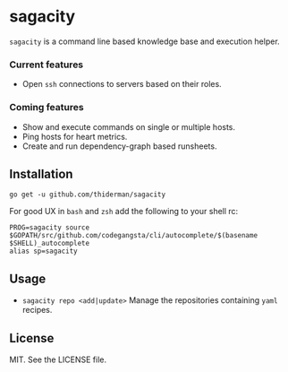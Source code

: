 # sagacity

`sagacity` is a command line based knowledge base and execution helper.

### Current features
* Open `ssh` connections to servers based on their roles.

### Coming features
* Show and execute commands on single or multiple hosts.
* Ping hosts for heart metrics.
* Create and run dependency-graph based runsheets.

## Installation

`go get -u github.com/thiderman/sagacity`

For good UX in `bash` and `zsh` add the following to your shell rc:

```
PROG=sagacity source $GOPATH/src/github.com/codegangsta/cli/autocomplete/$(basename $SHELL)_autocomplete
alias sp=sagacity
```

## Usage

* `sagacity repo <add|update>`
Manage the repositories containing `yaml` recipes.

## License
MIT. See the LICENSE file.
